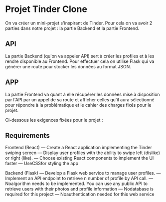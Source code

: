 # Projet Tinder Clone
On va créer un mini-projet s'inspirant de Tinder. Pour cela on va avoir 2 parties dans notre projet : la partie Backend et la partie Frontend.

## API
La partie Backend (qu'on va appeler API) sert à créer les profiles et à les rendre disponible au Frontend. Pour effectuer cela on utilise Flask qui va générer une route pour stocker les données au format JSON.

## APP
La partie Frontend va quant à elle récupérer les données mise à disposition par l'API par un appel de sa route et afficher celles qu'il aura sélectionné pour répondre à la problématique et le cahier des charges fixés pour le projet.


Ci-dessous les exigences fixées pour le projet : 

## Requirements

 Frontend (React)
 — Create a React application implementing the Tinder swiping screen
 — Display user profiles with the ability to swipe left (dislike) or right (like).
 — Choose existing React components to implement the UI faster
 — UseCSSfor styling the app
 
 Backend (Flask)
 — Develop a Flask web service to manage user profiles.
 — Implement an API endpoint to retrieve n number of profile by API call.
 — Noalgorithm needs to be implemented. You can use any public API to retrieve users with their photos
 and profile information
 — Nodatabase is required for this project
 — Noauthentication needed for this web service
